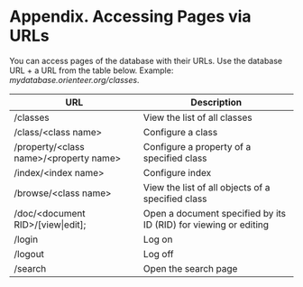 # Appendix. Accessing Pages via URLs

You can access pages of the database with their URLs. Use the database URL + a URL from the table below. Example: *mydatabase.orienteer.org/classes*.


| URL | Description |
| -- | -- |
| /classes | View the list of all classes |
| /class/&lt;class name&gt; | Configure a class |
| /property/&lt;class name&gt;/&lt;property name&gt; | Configure a property of a specified class |
| /index/&lt;index name&gt; | Configure index |
| /browse/&lt;class name&gt; |View the list of all objects of a specified class |
| /doc/&lt;document RID&gt;/[view&#124;edit]; | Open a document specified by its ID (RID) for viewing or editing|
| /login | Log on |
| /logout | Log off |
| /search | Open the search page |

